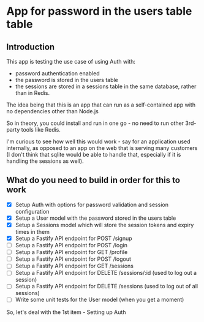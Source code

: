# App for password in the users table table

## Introduction

This app is testing the use case of using Auth with:

- password authentication enabled
- the password is stored in the users table
- the sessions are stored in a sessions table in the same database, rather than
  in Redis.

The idea being that this is an app that can run as a self-contained app with no 
dependencies other than Node.js

So in theory, you could install and run in one go - no need to run other 
3rd-party tools like Redis.

I'm curious to see how well this would work - say for an application used 
internally, as opposed to an app on the web that is serving many customers 
(I don't think that sqlite would be able to handle that, especially if it is 
handling the sessions as well).

## What do you need to build in order for this to work

- [x] Setup Auth with options for password validation and session configuration
- [x] Setup a User model with the password stored in the users table
- [x] Setup a Sessions model which will store the session tokens and expiry times in them
- [x] Setup a Fastify API endpoint for POST /signup
- [ ] Setup a Fastify API endpoint for POST /login
- [ ] Setup a Fastify API endpoint for GET /profile
- [ ] Setup a Fastify API endpoint for POST /logout
- [ ] Setup a Fastify API endpoint for GET /sessions
- [ ] Setup a Fastify API endpoint for DELETE /sessions/:id (used to log out a session)
- [ ] Setup a Fastify API endpoint for DELETE /sessions (used to log out of all sessions)
- [ ] Write some unit tests for the User model (when you get a moment)

So, let's deal with the 1st item - Setting up Auth